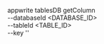 appwrite tablesDB getColumn \
        --databaseId <DATABASE_ID> \
        --tableId <TABLE_ID> \
        --key ''

